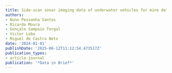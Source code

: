 ```yaml
---
title: Side-scan sonar imaging data of underwater vehicles for mine detection
authors:
- Nuno Pessanha Santos
- Ricardo Moura
- Gonçalo Sampaio Torgal
- Victor Lobo
- Miguel de Castro Neto
date: '2024-01-01'
publishDate: '2025-06-12T11:12:54.473517Z'
publication_types:
- article-journal
publication: '*Data in Brief*'
---
```

